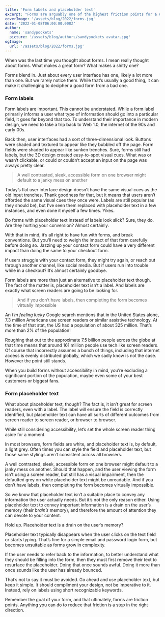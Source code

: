 ```yaml
---
title: 'Form labels and placeholder text'
excerpt: "Forms are arguably one of the highest friction points for a user. But forms are everywhere. Learn about the importance of input labels, and when to use placeholder text (or not) in your forms."
coverImage: '/assets/blog/2022/forms.jpg'
date: '2022-01-08T06:00:00.000Z'
author:
  name: 'sandypockets'
  picture: '/assets/blog/authors/sandypockets_avatar.jpg'
ogImage:
  url: '/assets/blog/2022/forms.jpg'
---
```


When was the last time you thought about forms. I mean really thought about forms. What makes a great form? What makes a shitty one?

Forms blend in. Just about every user interface has one, likely a lot more than one. But we rarely notice them. While that’s usually a good thing, it can make it challenging to decipher a good form from a bad one. 

### Form labels
Form labels are important. This cannot be understated. While a form label primarily informs a user what type of information should go into a particular field, it goes far beyond that too. To understand their importance in modern design, we need to take a trip back to Web 1.0, the internet of the 90s and early 00s. 

Back then, user interfaces had a sort of three-dimensional look. Buttons were shaded and textured to appear like they bubbled off the page. Form fields were shaded to appear like sunken trenches. Sure, forms still had labels, but the 3D design created easy-to-spot visual cues. What was or wasn’t clickable, or could or couldn’t accept an input on the page was always pretty clear.

> A well contrasted, sleek, accessible form on one browser might default to a janky mess on another

Today’s flat user interface design doesn’t have the same visual cues as the old input trenches. Thank goodness for that, but it means that users aren’t afforded the same visual cues they once were. Labels are still popular (as they should be), but I’ve seen them replaced with placeholder text in a few instances, and even done it myself a few times. Yikes.

Do forms with placeholder text instead of labels look slick? Sure, they do. Are they hurting your conversion? Almost certainly.

With that in mind, it’s all right to have fun with forms, and break conventions. But you’ll need to weigh the impact of that form carefully before doing so. Jazzing up your contact form could have a very different impact than doing the same to your checkout form. 

If users struggle with your contact form, they might try again, or reach out through another channel, like social media. But if users run into trouble while in a checkout? It’s almost certainly goodbye.

Form labels are more than just an alternative to placeholder text though. The fact of the matter is, placeholder text isn’t a label. And labels are exactly what screen readers are going to be looking for.

> And if you don’t have labels, then completing the form becomes virtually impossible

An _I’m feeling lucky_ Google search mentions that in the United States alone, 7.3 million Americans use screen readers or similar assistive technology. At the time of that stat, the US had a population of about 325 million. That’s more than 2% of the population! 

Roughing that out to the approximate 7.5 billion people across the globe at that time means that around 161 million people use tech like screen readers. Of course that incorrectly assumes a bunch of things, including that internet access is evenly distributed globally, which we sadly know is not the case. However the point still stands. 

When you build forms without accessibility in mind, you’re excluding a significant portion of the population, maybe even some of your best customers or biggest fans.

### Form placeholder text
What about placeholder text, though? The fact is, it isn’t great for screen readers, even with a label. The label will ensure the field is correctly identified, but placeholder text can have all sorts of different outcomes from screen reader to screen reader, or browser to browser.

While still considering accessibility, let’s set the whole screen reader thing aside for a moment. 

In most browsers, form fields are white, and placeholder text is, by default, a light grey. Often times you can style the field and placeholder text, but those same stylings aren’t consistent across all browsers. 

A well contrasted, sleek, accessible form on one browser might default to a janky mess on another. Should that happen, and the user viewing the form isn’t using a screen reader, but still has a visual impairment, then the defaulted grey on white placeholder text might be unreadable. And if you don’t have labels, then completing the form becomes virtually impossible.

So we know that placeholder text isn’t a suitable place to convey any information the user actually needs. But it’s not the only reason either. Using placeholder text to convey important information is a drain on the user’s memory (their _brain’s_ memory), and therefore the amount of attention they can devote to your content.

Hold up. Placeholder text is a drain on the user’s memory?

Placeholder text typically disappears when the user clicks on the text field or starts typing. That’s fine for a simple email and password login form, but becomes unsuitable as forms grow in complexity. 

If the user needs to refer back to the information, to better understand what they should be filling into the form, then they must first remove their text to resurface the placeholder. Doing that once sounds awful. Doing it more than once sounds like the user has already bounced.

That’s not to say it must be avoided. Go ahead and use placeholder text, but keep it simple. It should compliment your design, not be imperative to it. Instead, rely on labels using short recognizable keywords. 

Remember the goal of your form, and that ultimately, forms are friction points. Anything you can do to reduce that friction is a step in the right direction. 